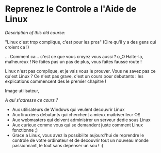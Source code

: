 # Reprenez le Controle a l'Aide de Linux 

*Description of this old course:*

"Linux c'est trop complique, c'est pour les pros"
(Dire qu'il y a des gens qui croient ca !)

... Comment ca... c'est ce que vous croyez vous aussi ? o_O 
Halte-la, malheureux ! Ne faites pas un pas de plus, vous faites fausse route !

Linux n'est pas complique, et je vais vous le prouver.
Vous ne savez pas ce qu'est Linux ? Ce n'est pas grave, c'est un cours pour debutants : les explications commencent des le premier chapitre !

Image utilisateur,

*A qui s'adresse ce cours ?*

* Aux utilisateurs de Windows qui veulent decouvrir Linux
* Aux linuxiens debutants qui cherchent a mieux maitriser leur OS
* Aux webmasters qui doivent administrer un serveur dedie sous Linux
* Aux curieux comme vous qui se demandent juste comment Linux fonctionne ;)
* Grace a Linux, vous avez la possibilite aujourd'hui de reprendre le controle de votre ordinateur et de decouvrir tout un nouveau monde passionnant, le tout sans depenser un sou ! :)